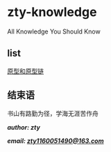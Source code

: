 # zty-knowledge
All Knowledge You Should Know

## list
<a href="./src/md/js/__proto__type.md" >原型和原型链</a>




## 结束语
书山有路勤为径，学海无涯苦作舟

***author: zty***

***email: zty1160051490@163.com***
